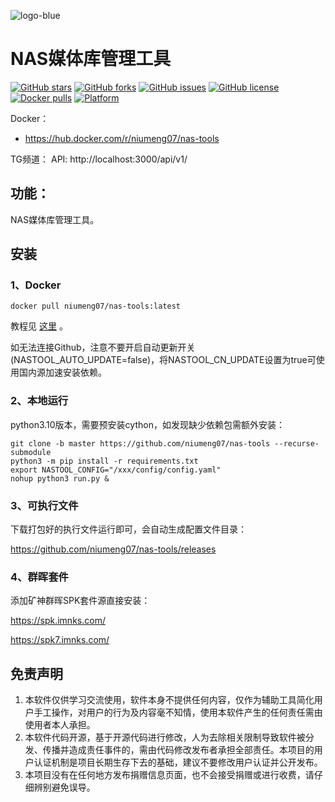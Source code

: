 ![logo-blue](https://user-images.githubusercontent.com/51039935/197520391-f35db354-6071-4c12-86ea-fc450f04bc85.png)
# NAS媒体库管理工具

[![GitHub stars](https://img.shields.io/github/stars/niumeng07/nas-tools?style=plastic)](https://github.com/niumeng07/nas-tools/stargazers)
[![GitHub forks](https://img.shields.io/github/forks/niumeng07/nas-tools?style=plastic)](https://github.com/niumeng07/nas-tools/network/members)
[![GitHub issues](https://img.shields.io/github/issues/niumeng07/nas-tools?style=plastic)](https://github.com/niumeng07/nas-tools/issues)
[![GitHub license](https://img.shields.io/github/license/niumeng07/nas-tools?style=plastic)](https://github.com/niumeng07/nas-tools/blob/master/LICENSE.md)
[![Docker pulls](https://img.shields.io/docker/pulls/niumeng07/nas-tools?style=plastic)](https://hub.docker.com/r/niumeng07/nas-tools)
[![Platform](https://img.shields.io/badge/platform-amd64/arm64-pink?style=plastic)](https://hub.docker.com/r/niumeng07/nas-tools)


Docker：
* https://hub.docker.com/r/niumeng07/nas-tools 

TG频道：
API: http://localhost:3000/api/v1/


## 功能：

NAS媒体库管理工具。


## 安装
### 1、Docker
```
docker pull niumeng07/nas-tools:latest
```
教程见 [这里](docker/readme.md) 。

如无法连接Github，注意不要开启自动更新开关(NASTOOL_AUTO_UPDATE=false)，将NASTOOL_CN_UPDATE设置为true可使用国内源加速安装依赖。

### 2、本地运行
python3.10版本，需要预安装cython，如发现缺少依赖包需额外安装：
```
git clone -b master https://github.com/niumeng07/nas-tools --recurse-submodule 
python3 -m pip install -r requirements.txt
export NASTOOL_CONFIG="/xxx/config/config.yaml"
nohup python3 run.py & 
```

### 3、可执行文件
下载打包好的执行文件运行即可，会自动生成配置文件目录：

https://github.com/niumeng07/nas-tools/releases

### 4、群晖套件
添加矿神群晖SPK套件源直接安装：

https://spk.imnks.com/

https://spk7.imnks.com/

## 免责声明
1) 本软件仅供学习交流使用，软件本身不提供任何内容，仅作为辅助工具简化用户手工操作，对用户的行为及内容毫不知情，使用本软件产生的任何责任需由使用者本人承担。
2) 本软件代码开源，基于开源代码进行修改，人为去除相关限制导致软件被分发、传播并造成责任事件的，需由代码修改发布者承担全部责任。本项目的用户认证机制是项目长期生存下去的基础，建议不要修改用户认证并公开发布。
3) 本项目没有在任何地方发布捐赠信息页面，也不会接受捐赠或进行收费，请仔细辨别避免误导。
